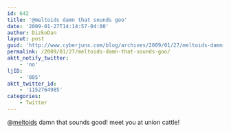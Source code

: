 ```yaml
---
id: 642
title: '@meltoids damn that sounds goo'
date: '2009-01-27T14:14:57-04:00'
author: DizkoDan
layout: post
guid: 'http://www.cyberjunx.com/blog/archives/2009/01/27/meltoids-damn-that-sounds-goo/'
permalink: /2009/01/27/meltoids-damn-that-sounds-goo/
aktt_notify_twitter:
    - 'no'
ljID:
    - '805'
aktt_twitter_id:
    - '1152764985'
categories:
    - Twitter
---
```


@[meltoids](http://twitter.com/meltoids) damn that sounds good! meet you at union cattle!